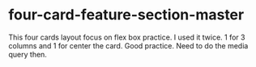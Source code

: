 # four-card-feature-section-master
This four cards layout focus on flex box practice. I used it twice. 1 for 3 columns and 1 for center the card.
Good practice. Need to do the media query then.
